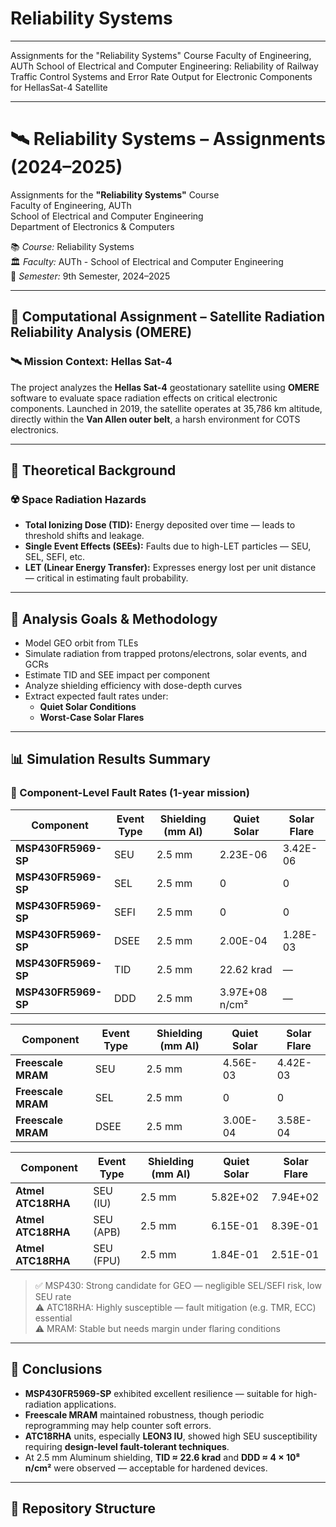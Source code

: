 # Reliability Systems
---

Assignments for the "Reliability Systems" Course Faculty of Engineering, AUTh School of Electrical and Computer Engineering: Reliability of Railway Traffic Control Systems and  Error Rate Output for Electronic Components for HellasSat-4 Satellite

---
# 🛰️ Reliability Systems – Assignments (2024–2025)

Assignments for the **"Reliability Systems"** Course  
Faculty of Engineering, AUTh  
School of Electrical and Computer Engineering  
Department of Electronics & Computers  

📚 *Course:* Reliability Systems  
🏛️ *Faculty:* AUTh - School of Electrical and Computer Engineering  
📅 *Semester:* 9th Semester, 2024–2025  

---

## 📌 Computational Assignment – Satellite Radiation Reliability Analysis (OMERE)

### 🛰️ Mission Context: Hellas Sat-4  
The project analyzes the **Hellas Sat-4** geostationary satellite using **OMERE** software to evaluate space radiation effects on critical electronic components. Launched in 2019, the satellite operates at 35,786 km altitude, directly within the **Van Allen outer belt**, a harsh environment for COTS electronics.

---

## 🧠 Theoretical Background

### ☢️ Space Radiation Hazards
- **Total Ionizing Dose (TID):** Energy deposited over time — leads to threshold shifts and leakage.
- **Single Event Effects (SEEs):** Faults due to high-LET particles — SEU, SEL, SEFI, etc.
- **LET (Linear Energy Transfer):** Expresses energy lost per unit distance — critical in estimating fault probability.

---

## 🔬 Analysis Goals & Methodology

- Model GEO orbit from TLEs  
- Simulate radiation from trapped protons/electrons, solar events, and GCRs  
- Estimate TID and SEE impact per component  
- Analyze shielding efficiency with dose-depth curves  
- Extract expected fault rates under:
  - **Quiet Solar Conditions**
  - **Worst-Case Solar Flares**

---

## 📊 Simulation Results Summary

### 🧪 Component-Level Fault Rates (1-year mission)

| Component             | Event Type | Shielding (mm Al) | Quiet Solar | Solar Flare |
|----------------------|------------|-------------------|-------------|-------------|
| **MSP430FR5969-SP**  | SEU        | 2.5 mm            | 2.23E-06    | 3.42E-06    |
| **MSP430FR5969-SP**  | SEL        | 2.5 mm            | 0           | 0           |
| **MSP430FR5969-SP**  | SEFI       | 2.5 mm            | 0           | 0           |
| **MSP430FR5969-SP**  | DSEE       | 2.5 mm            | 2.00E-04    | 1.28E-03    |
| **MSP430FR5969-SP**  | TID        | 2.5 mm            | 22.62 krad  | —           |
| **MSP430FR5969-SP**  | DDD        | 2.5 mm            | 3.97E+08 n/cm² | —        |

| Component             | Event Type | Shielding (mm Al) | Quiet Solar | Solar Flare |
|----------------------|------------|-------------------|-------------|-------------|
| **Freescale MRAM**   | SEU        | 2.5 mm            | 4.56E-03    | 4.42E-03    |
| **Freescale MRAM**   | SEL        | 2.5 mm            | 0           | 0           |
| **Freescale MRAM**   | DSEE       | 2.5 mm            | 3.00E-04    | 3.58E-04    |

| Component             | Event Type | Shielding (mm Al) | Quiet Solar | Solar Flare |
|----------------------|------------|-------------------|-------------|-------------|
| **Atmel ATC18RHA**   | SEU (IU)   | 2.5 mm            | 5.82E+02    | 7.94E+02    |
| **Atmel ATC18RHA**   | SEU (APB)  | 2.5 mm            | 6.15E-01    | 8.39E-01    |
| **Atmel ATC18RHA**   | SEU (FPU)  | 2.5 mm            | 1.84E-01    | 2.51E-01    |

> ✅ MSP430: Strong candidate for GEO — negligible SEL/SEFI risk, low SEU rate  
> ⚠️ ATC18RHA: Highly susceptible — fault mitigation (e.g. TMR, ECC) essential  
> ⚠️ MRAM: Stable but needs margin under flaring conditions  

---

## 📘 Conclusions

- **MSP430FR5969-SP** exhibited excellent resilience — suitable for high-radiation applications.
- **Freescale MRAM** maintained robustness, though periodic reprogramming may help counter soft errors.
- **ATC18RHA** units, especially **LEON3 IU**, showed high SEU susceptibility requiring **design-level fault-tolerant techniques**.
- At 2.5 mm Aluminum shielding, **TID ≈ 22.6 krad** and **DDD ≈ 4 × 10⁸ n/cm²** were observed — acceptable for hardened devices.

---

## 📁 Repository Structure

